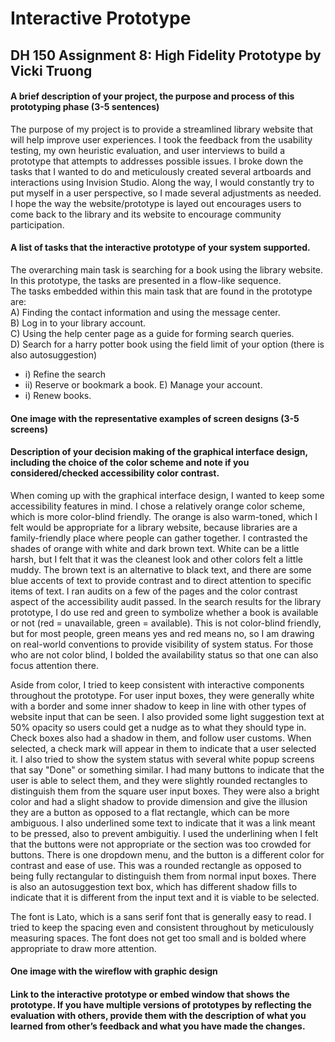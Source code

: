 # Interactive Prototype
## DH 150 Assignment 8: High Fidelity Prototype by Vicki Truong

#### A brief description of your project, the purpose and process of this prototyping phase (3-5 sentences) 
The purpose of my project is to provide a streamlined library website that will help improve user experiences. 
I took the feedback from the usability testing, my own heuristic evaluation, and user interviews to build a prototype that attempts to addresses possible issues. 
I broke down the tasks that I wanted to do and meticulously created several artboards and interactions using Invision Studio. Along the way, I would constantly try to put myself in a user perspective, so I made several adjustments as needed. 
I hope the way the website/prototype is layed out encourages users to come back to the library and its website to encourage community participation. 

#### A list of tasks that the interactive prototype of your system supported.  
The overarching main task is searching for a book using the library website. In this prototype, the tasks are presented in a flow-like sequence.  
The tasks embedded within this main task that are found in the prototype are:  
A) Finding the contact information and using the message center.  
B) Log in to your library account.  
C) Using the help center page as a guide for forming search queries.  
D) Search for a harry potter book using the field limit of your option (there is also autosuggestion)  
- i) Refine the search 
- ii) Reserve or bookmark a book.
E) Manage your account.
- i) Renew books.

#### One image with the representative examples of screen designs (3-5 screens) 

#### Description of your decision making of the graphical interface design, including the choice of the color scheme and note if you considered/checked accessibility color contrast.
When coming up with the graphical interface design, I wanted to keep some accessibility features in mind. I chose a relatively orange color scheme, which is more color-blind friendly. The orange is also warm-toned, which I felt would be appropriate for a library website, because libraries are a family-friendly place where people can gather together. I contrasted the shades of orange with white and dark brown text. White can be a little harsh, but I felt that it was the cleanest look and other colors felt a little muddy. The brown text is an alternative to black text, and there are some blue accents of text to provide contrast and to direct attention to specific items of text. I ran audits on a few of the pages and the color contrast aspect of the accessibility audit passed. In the search results for the library prototype, I do use red and green to symbolize whether a book is available or not (red = unavailable, green = available). This is not color-blind friendly, but for most people, green means yes and red means no, so I am drawing on real-world conventions to provide visibility of system status. For those who are not color blind, I bolded the availability status so that one can also focus attention there.

Aside from color, I tried to keep consistent with interactive components throughout the prototype. For user input boxes, they were generally white with a border and some inner shadow to keep in line with other types of website input that can be seen. I also provided some light suggestion text at 50% opacity so users could get a nudge as to what they should type in. Check boxes also had a shadow in them, and follow user customs. When selected, a check mark will appear in them to indicate that a user selected it. I also tried to show the system status with several white popup screens that say "Done" or something similar. I had many buttons to indicate that the user is able to select them, and they were slightly rounded rectangles to distinguish them from the square user input boxes. They were also a bright color and had a slight shadow to provide dimension and give the illusion they are a button as opposed to a flat rectangle, which can be more ambiguous. I also underlined some text to indicate that it was a link meant to be pressed, also to prevent ambiguitiy. I used the underlining when I felt that the buttons were not appropriate or the section was too crowded for buttons. There is one dropdown menu, and the button is a different color for contrast and ease of use. This was a rounded rectangle as opposed to being fully rectangular to distinguish them from normal input boxes. There is also an autosuggestion text box, which has different shadow fills to indicate that it is different from the input text and it is viable to be selected. 

The font is Lato, which is a sans serif font that is generally easy to read. I tried to keep the spacing even and consistent throughout by meticulously measuring spaces. The font does not get too small and is bolded where appropriate to draw more attention. 

#### One image with the wireflow with graphic design

#### Link to the interactive prototype or embed window that shows the prototype. If you have multiple versions of prototypes by reflecting the evaluation with others, provide them with the description of what you learned from other’s feedback and what you have made the changes. 
